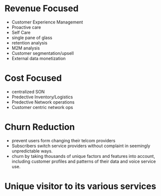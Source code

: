 # Revenue Focused
* Customer Experience Management
* Proactive care
* Self Care
* single pane of glass
* retention analysis
* M2M analysis
* Customer segmentation/upsell
* External data monetization







# Cost Focused
* centralized SON
* Predective Inventory/Logistics
* Predective Network operations
* Customer centric network ops



# Churn Reduction
* prevent users form changing their telcom providers
* Subscribers switch service providers without complaint in seemingly unpredictable ways. 
* churn by taking thousands of unique factors and features into account, including customer profiles and patterns of their data and voice service use.



# Unique visitor to its various services
